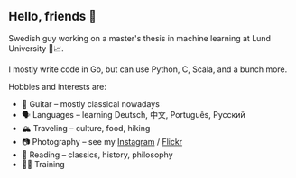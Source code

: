## Hello, friends 👋

Swedish guy working on a master's thesis in machine learning at Lund University 🤖📈.

I mostly write code in Go, but can use Python, C, Scala, and a bunch more.

Hobbies and interests are:
- 🎵 Guitar – mostly classical nowadays
- 🗣 Languages – learning Deutsch, 中文, Português, Русский
- 🏔 Traveling – culture, food, hiking
- 📷 Photography – see my [Instagram](https://www.instagram.com/alexanderskafte/) / [Flickr](https://www.flickr.com/photos/143095668@N03/)
- 📖 Reading – classics, history, philosophy
- 💪🏻 Training
